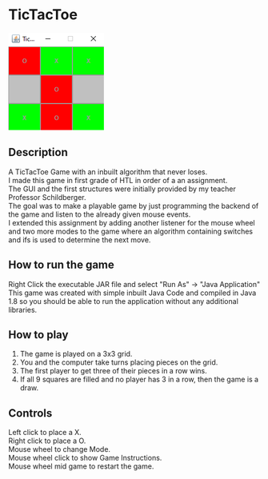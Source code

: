 # TicTacToe

<img src="screenshots/game.PNG" alt="Game Screenshot"></img>

## Description
A TicTacToe Game with an inbuilt algorithm that never loses.<br>
I made this game in first grade of HTL in order of a an assignment.<br>
The GUI and the first structures were initially provided by my teacher Professor Schildberger.<br>
The goal was to make a playable game by just programming the backend of the game and listen to the already given mouse events.<br>
I extended this assignment by adding another listener for the mouse wheel and two more modes to the game where an algorithm containing switches and ifs is used to determine the next move.

## How to run the game
Right Click the executable JAR file and select "Run As" -> "Java Application"<br>
This game was created with simple inbuilt Java Code and compiled in Java 1.8 so you should be able to run the application without any additional libraries.

## How to play

1. The game is played on a 3x3 grid.
2. You and the computer take turns placing pieces on the grid.
3. The first player to get three of their pieces in a row wins.
4. If all 9 squares are filled and no player has 3 in a row, then the game is a draw.

## Controls
Left click to place a X.<br>
Right click to place a O.<br>
Mouse wheel to change Mode.<br>
Mouse wheel click to show Game Instructions.<br>
Mouse wheel mid game to restart the game.